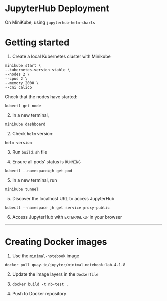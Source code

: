 # JupyterHub Deployment

On MiniKube, using `jupyterhub-helm-charts`

# Getting started

1. Create a local Kubernetes cluster with Minikube

```
minikube start \
--kubernetes-version stable \
--nodes 2 \
--cpus 2 \
--memory 2000 \
--cni calico
```

Check that the nodes have started:

```
kubectl get node
```

2. In a new terminal,

```
minikube dashboard
```

2. Check `helm` version:

```
helm version
```

3. Run `build.sh` file

4. Ensure all pods' status is `RUNNING`

```
kubectl --namespace=jh get pod
```

5. In a new terminal, run

```
minikube tunnel
```

5. Discover the localhost URL to access JupyterHub

```
kubectl --namespace jh get service proxy-public
```

6. Access JupyterHub with `EXTERNAL-IP` in your browser

---

# Creating Docker images

1. Use the `minimal-notebook` image

```
docker pull quay.io/jupyter/minimal-notebook:lab-4.1.8
```

2. Update the image layers in the `Dockerfile`

3. `docker build -t nb-test .`

4. Push to Docker repository
